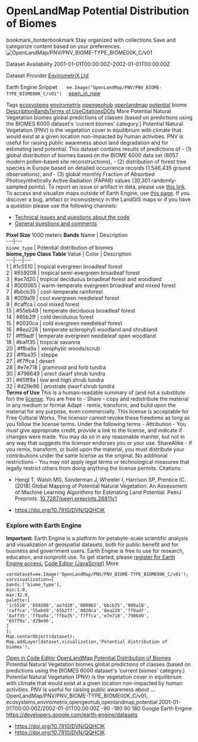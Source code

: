  
#  OpenLandMap Potential Distribution of Biomes 
bookmark_borderbookmark Stay organized with collections  Save and categorize content based on your preferences.
![OpenLandMap/PNV/PNV_BIOME-TYPE_BIOME00K_C/v01](https://developers.google.com/earth-engine/datasets/images/OpenLandMap/OpenLandMap_PNV_PNV_BIOME-TYPE_BIOME00K_C_v01_sample.png) 

Dataset Availability
    2001-01-01T00:00:00Z–2002-01-01T00:00:00Z 

Dataset Provider
     [ EnvirometriX Ltd ](https://doi.org/10.7910/DVN/QQHCIK) 

Earth Engine Snippet
     `    ee.Image("OpenLandMap/PNV/PNV_BIOME-TYPE_BIOME00K_C/v01")   ` [ open_in_new ](https://code.earthengine.google.com/?scriptPath=Examples:Datasets/OpenLandMap/OpenLandMap_PNV_PNV_BIOME-TYPE_BIOME00K_C_v01) 

Tags
     [ecosystems](https://developers.google.com/earth-engine/datasets/tags/ecosystems) [envirometrix](https://developers.google.com/earth-engine/datasets/tags/envirometrix) [opengeohub](https://developers.google.com/earth-engine/datasets/tags/opengeohub) [openlandmap](https://developers.google.com/earth-engine/datasets/tags/openlandmap) [potential](https://developers.google.com/earth-engine/datasets/tags/potential)
biome
[Description](https://developers.google.com/earth-engine/datasets/catalog/OpenLandMap_PNV_PNV_BIOME-TYPE_BIOME00K_C_v01#description)[Bands](https://developers.google.com/earth-engine/datasets/catalog/OpenLandMap_PNV_PNV_BIOME-TYPE_BIOME00K_C_v01#bands)[Terms of Use](https://developers.google.com/earth-engine/datasets/catalog/OpenLandMap_PNV_PNV_BIOME-TYPE_BIOME00K_C_v01#terms-of-use)[Citations](https://developers.google.com/earth-engine/datasets/catalog/OpenLandMap_PNV_PNV_BIOME-TYPE_BIOME00K_C_v01#citations)[DOIs](https://developers.google.com/earth-engine/datasets/catalog/OpenLandMap_PNV_PNV_BIOME-TYPE_BIOME00K_C_v01#dois) More
Potential Natural Vegetation biomes global predictions of classes (based on predictions using the BIOMES 6000 dataset's 'current biomes' category.)
Potential Natural Vegetation (PNV) is the vegetation cover in equilibrium with climate that would exist at a given location non-impacted by human activities. PNV is useful for raising public awareness about land degradation and for estimating land potential. This dataset contains results of predictions of - (1) global distribution of biomes based on the BIOME 6000 data set (8057 modern pollen-based site reconstructions), - (2) distribution of forest tree species in Europe based on detailed occurrence records (1,546,435 ground observations), and - (3) global monthly Fraction of Absorbed Photosynthetically Active Radiation (FAPAR) values (30,301 randomly-sampled points).
To report an issue or artifact in data, please use [this link](https://github.com/envirometrix/PNVmaps/issues).
To access and visualize maps outside of Earth Engine, use [this page](https://opengeohub.org/about-openlandmap).
If you discover a bug, artifact or inconsistency in the LandGIS maps or if you have a question please use the following channels:
  * [Technical issues and questions about the code](https://gitlab.com/openlandmap/global-layers/issues)
  * [General questions and comments](https://disqus.com/home/forums/landgis/)


**Pixel Size** 1000 meters 
**Bands**
Name | Description  
---|---  
`biome_type` | Potential distribution of biomes  
**biome_type Class Table**
Value | Color | Description  
---|---|---  
1 | #1c5510 | tropical evergreen broadleaf forest  
2 | #659208 | tropical semi-evergreen broadleaf forest  
3 | #ae7d20 | tropical deciduous broadleaf forest and woodland  
4 | #000065 | warm-temperate evergreen broadleaf and mixed forest  
7 | #bbcb35 | cool-temperate rainforest  
8 | #009a18 | cool evergreen needleleaf forest  
9 | #caffca | cool mixed forest  
13 | #55eb49 | temperate deciduous broadleaf forest  
14 | #65b2ff | cold deciduous forest  
15 | #0020ca | cold evergreen needleleaf forest  
16 | #8ea228 | temperate sclerophyll woodland and shrubland  
17 | #ff9adf | temperate evergreen needleleaf open woodland  
18 | #baff35 | tropical savanna  
20 | #ffba9a | xerophytic woods/scrub  
22 | #ffba35 | steppe  
27 | #f7ffca | desert  
28 | #e7e718 | graminoid and forb tundra  
30 | #798649 | erect dwarf shrub tundra  
31 | #65ff9a | low and high shrub tundra  
32 | #d29e96 | prostrate dwarf shrub tundra  
**Terms of Use**
This is a human-readable summary of (and not a substitute for) the [license](https://creativecommons.org/licenses/by-sa/4.0/).
You are free to - Share - copy and redistribute the material in any medium or format Adapt - remix, transform, and build upon the material for any purpose, even commercially.
This license is acceptable for Free Cultural Works. The licensor cannot revoke these freedoms as long as you follow the license terms.
Under the following terms - Attribution - You must give appropriate credit, provide a link to the license, and indicate if changes were made. You may do so in any reasonable manner, but not in any way that suggests the licensor endorses you or your use.
ShareAlike - If you remix, transform, or build upon the material, you must distribute your contributions under the same license as the original.
No additional restrictions - You may not apply legal terms or technological measures that legally restrict others from doing anything the license permits.
Citations:
  * Hengl T, Walsh MG, Sanderman J, Wheeler I, Harrison SP, Prentice IC. (2018) Global Mapping of Potential Natural Vegetation: An Assessment of Machine Learning Algorithms for Estimating Land Potential. PeerJ Preprints. [10.7287/peerj.preprints.26811v1](https://doi.org/10.7910/DVN/QQHCIK)


  * [ https://doi.org/10.7910/DVN/QQHCIK ](https://doi.org/10.7910/DVN/QQHCIK)


### Explore with Earth Engine
**Important:** Earth Engine is a platform for petabyte-scale scientific analysis and visualization of geospatial datasets, both for public benefit and for business and government users. Earth Engine is free to use for research, education, and nonprofit use. To get started, please [register for Earth Engine access.](https://console.cloud.google.com/earth-engine)
[Code Editor (JavaScript)](https://developers.google.com/earth-engine/datasets/catalog/OpenLandMap_PNV_PNV_BIOME-TYPE_BIOME00K_C_v01#code-editor-javascript-sample) More
```
vardataset=ee.Image('OpenLandMap/PNV/PNV_BIOME-TYPE_BIOME00K_C/v01');
varvisualization={
bands:['biome_type'],
min:1.0,
max:32.0,
palette:[
'1c5510','659208','ae7d20','000065','bbcb35','009a18',
'caffca','55eb49','65b2ff','0020ca','8ea228','ff9adf',
'baff35','ffba9a','ffba35','f7ffca','e7e718','798649',
'65ff9a','d29e96',
]
};
Map.centerObject(dataset);
Map.addLayer(dataset,visualization,'Potential distribution of biomes');
```
[ Open in Code Editor ](https://code.earthengine.google.com/?scriptPath=Examples:Datasets/OpenLandMap/OpenLandMap_PNV_PNV_BIOME-TYPE_BIOME00K_C_v01)
[ OpenLandMap Potential Distribution of Biomes ](https://developers.google.com/earth-engine/datasets/catalog/OpenLandMap_PNV_PNV_BIOME-TYPE_BIOME00K_C_v01)
Potential Natural Vegetation biomes global predictions of classes (based on predictions using the BIOMES 6000 dataset's 'current biomes' category.) Potential Natural Vegetation (PNV) is the vegetation cover in equilibrium with climate that would exist at a given location non-impacted by human activities. PNV is useful for raising public awareness about …
OpenLandMap/PNV/PNV_BIOME-TYPE_BIOME00K_C/v01, ecosystems,envirometrix,opengeohub,openlandmap,potential 
2001-01-01T00:00:00Z/2002-01-01T00:00:00Z
-90 -180 90 180 
Google Earth Engine
https://developers.google.com/earth-engine/datasets
  * [ https://doi.org/10.7910/DVN/QQHCIK ](https://doi.org/https://doi.org/10.7910/DVN/QQHCIK)
  * [ https://doi.org/10.7910/DVN/QQHCIK ](https://doi.org/https://developers.google.com/earth-engine/datasets/catalog/OpenLandMap_PNV_PNV_BIOME-TYPE_BIOME00K_C_v01)


